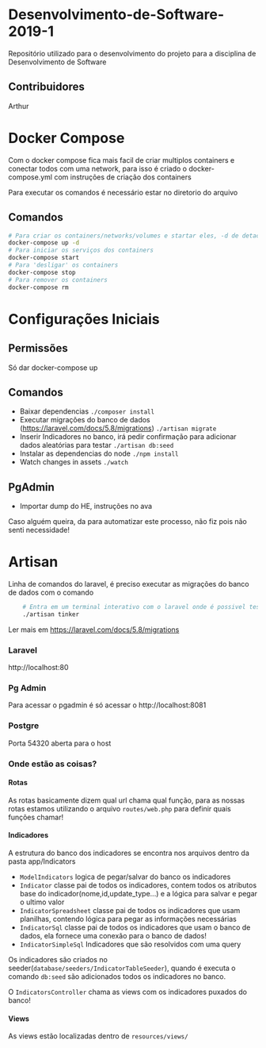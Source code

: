 # Desenvolvimento-de-Software-2019-1
Repositório utilizado para o desenvolvimento do projeto para a disciplina de Desenvolvimento de Software
## Contribuidores
Arthur 

# Docker Compose
Com o docker compose fica mais facil de criar multiplos containers e conectar todos com uma network, para isso é criado o docker-compose.yml com instruções de criação dos containers

Para executar os comandos é necessário estar no diretorio do arquivo

## Comandos

``` bash
# Para criar os containers/networks/volumes e startar eles, -d de detached
docker-compose up -d
# Para iniciar os serviços dos containers
docker-compose start
# Para 'desligar' os containers
docker-compose stop
# Para remover os containers
docker-compose rm
```

# Configurações Iniciais
## Permissões
Só dar docker-compose up 


## Comandos
- Baixar dependencias
``./composer install``
- Executar migrações do banco de dados (https://laravel.com/docs/5.8/migrations)
``./artisan migrate``
- Inserir Indicadores no banco, irá pedir confirmação para adicionar dados aleatórias para testar
``./artisan db:seed``
- Instalar as dependencias do node
``./npm install``
- Watch changes in assets
``./watch``
## PgAdmin
- Importar dump do HE, instruções no ava

Caso alguém queira, da para automatizar este processo, não fiz pois não senti necessidade!

# Artisan

Linha de comandos do laravel, é preciso executar as migrações do banco de dados com o comando

``` bash
    # Entra em um terminal interativo com o laravel onde é possivel testar instruções
    ./artisan tinker
```
Ler mais em https://laravel.com/docs/5.8/migrations

### Laravel

http://localhost:80

### Pg Admin
Para acessar o pgadmin é só acessar o http://localhost:8081
### Postgre
Porta 54320 aberta para o host

### Onde estão as coisas?

#### Rotas
As rotas basicamente dizem qual url chama qual função, para as nossas rotas estamos utilizando o arquivo `routes/web.php` para definir quais funções chamar!


#### Indicadores
A estrutura do banco dos indicadores se encontra nos arquivos dentro da pasta app/Indicators 
- `ModelIndicators` logica de pegar/salvar do banco os indicadores
- `Indicator` classe pai de todos os indicadores, contem todos os atributos base do indicador(nome,id,update_type...) e a lógica para salvar e pegar o ultimo valor
- `IndicatorSpreadsheet` classe pai de todos os indicadores que usam planilhas, contendo lógica para pegar as informações necessárias
- `IndicatorSql` classe pai de todos os indicadores que usam o banco de dados, ela fornece uma conexão para o banco de dados!
- `IndicatorSimpleSql` Indicadores que são resolvidos com uma query

Os indicadores são criados no seeder(`database/seeders/IndicatorTableSeeder`), quando é executa o comando ``db:seed`` são adicionados todos os indicadores no banco.

O `IndicatorsController` chama as views com os indicadores puxados do banco!

#### Views
As views estão localizadas dentro de `resources/views/`

